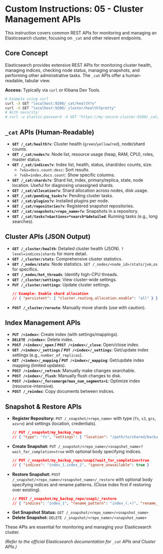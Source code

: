 # Custom Instructions: 05 - Cluster Management APIs

This instruction covers common REST APIs for monitoring and managing an Elasticsearch cluster, focusing on `_cat` and other relevant endpoints.

## Core Concept

Elasticsearch provides extensive REST APIs for monitoring cluster health, managing indices, checking node status, managing snapshots, and performing other administrative tasks. The `_cat` APIs offer a human-readable, tabular view.

**Access:** Typically via `curl` or Kibana Dev Tools.
```bash
# Example using curl
curl -X GET "localhost:9200/_cat/health?v"
curl -X GET "localhost:9200/_cluster/health?pretty"
# With security:
# curl -u elastic:password -X GET "https://my-secure-cluster:9200/_cat/nodes?v"
```

## `_cat` APIs (Human-Readable)

*   **`GET /_cat/health?v`**: Cluster health (`green`/`yellow`/`red`), node/shard counts.
*   **`GET /_cat/nodes?v`**: Node list, resource usage (heap, RAM, CPU), roles, master status.
*   **`GET /_cat/indices?v`**: Index list, health, status, shard/doc counts, size.
    *   `?v&s=docs.count:desc`: Sort results.
    *   `?v&h=index,docs.count`: Show specific columns.
*   **`GET /_cat/shards?v`**: Shard list, index, primary/replica, state, node location. Useful for diagnosing unassigned shards.
*   **`GET /_cat/allocation?v`**: Shard allocation across nodes, disk usage.
*   **`GET /_cat/pending_tasks?v`**: Pending cluster tasks.
*   **`GET /_cat/plugins?v`**: Installed plugins per node.
*   **`GET /_cat/repositories?v`**: Registered snapshot repositories.
*   **`GET /_cat/snapshots/<repo_name>?v`**: Snapshots in a repository.
*   **`GET /_cat/tasks?v&actions=*search*&detailed`**: Running tasks (e.g., long searches).

## Cluster APIs (JSON Output)

*   **`GET /_cluster/health`**: Detailed cluster health (JSON). `?level=indices|shards` for more detail.
*   **`GET /_cluster/stats`**: Comprehensive cluster statistics.
*   **`GET /_nodes/stats`**: Node statistics. `GET /_nodes/<node_id>/stats/jvm,os` for specifics.
*   **`GET /_nodes/hot_threads`**: Identify high-CPU threads.
*   **`GET /_cluster/settings`**: View cluster-wide settings.
*   **`PUT /_cluster/settings`**: Update cluster settings.
    ```json
    // Example: Enable shard allocation
    // { "persistent": { "cluster.routing.allocation.enable": "all" } }
    ```
*   **`POST /_cluster/reroute`**: Manually move shards (use with caution).

## Index Management APIs

*   **`PUT /<index>`**: Create index (with settings/mappings).
*   **`DELETE /<index>`**: Delete index.
*   **`POST /<index>/_open` / `POST /<index>/_close`**: Open/close index.
*   **`GET /<index>/_settings` / `PUT /<index>/_settings`**: Get/update index settings (e.g., `number_of_replicas`).
*   **`GET /<index>/_mapping` / `PUT /<index>/_mapping`**: Get/update index mapping (limited updates).
*   **`POST /<index>/_refresh`**: Manually make changes searchable.
*   **`POST /<index>/_flush`**: Manually flush changes to disk.
*   **`POST /<index>/_forcemerge?max_num_segments=1`**: Optimize index (resource-intensive).
*   **`POST /_reindex`**: Copy documents between indices.

## Snapshot & Restore APIs

*   **Register Repository:** `PUT /_snapshot/<repo_name>` with type (`fs`, `s3`, `gcs`, `azure`) and settings (location, credentials).
    ```json
    // PUT /_snapshot/my_backup_repo
    // { "type": "fs", "settings": { "location": "/path/to/shared/backups" } }
    ```
*   **Create Snapshot:** `PUT /_snapshot/<repo_name>/<snapshot_name>?wait_for_completion=true` with optional body specifying indices.
    ```json
    // PUT /_snapshot/my_backup_repo/snap1?wait_for_completion=true
    // { "indices": "index_1,index_2", "ignore_unavailable": true }
    ```
*   **Restore Snapshot:** `POST /_snapshot/<repo_name>/<snapshot_name>/_restore` with optional body specifying indices and rename patterns. (Close index first if restoring over existing).
    ```json
    // POST /_snapshot/my_backup_repo/snap1/_restore
    // { "indices": "index_1", "rename_pattern": "index_(.+)", "rename_replacement": "restored_index_$1" }
    ```
*   **Get Snapshot Status:** `GET /_snapshot/<repo_name>/<snapshot_name>`
*   **Delete Snapshot:** `DELETE /_snapshot/<repo_name>/<snapshot_name>`

These APIs are essential for monitoring and managing your Elasticsearch cluster.

*(Refer to the official Elasticsearch documentation for `_cat` APIs and Cluster APIs.)*